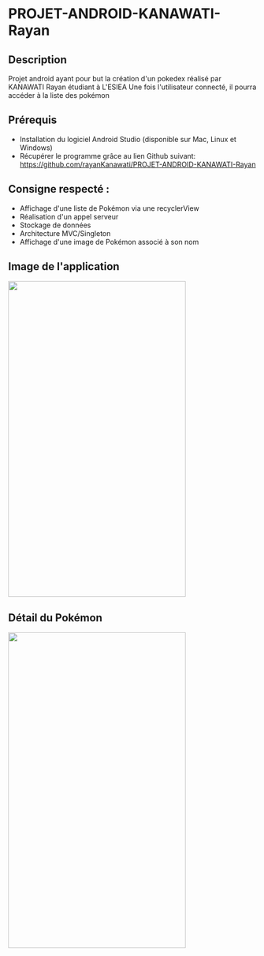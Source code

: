 # PROJET-ANDROID-KANAWATI-Rayan

## Description


Projet android ayant pour but la création d'un pokedex réalisé par KANAWATI Rayan étudiant à L'ESIEA
Une fois l'utilisateur connecté, il pourra accéder à la liste des pokémon


## Prérequis	


* Installation du logiciel Android Studio (disponible sur Mac, Linux et Windows)	
* Récupérer le programme grâce au lien Github suivant:	
  https://github.com/rayanKanawati/PROJET-ANDROID-KANAWATI-Rayan	

## Consigne respecté : 


 * Affichage d'une liste de Pokémon via une recyclerView	
 * Réalisation d'un appel serveur	
 * Stockage de données	
 * Architecture MVC/Singleton	
 * Affichage d'une image de Pokémon associé à son nom

 
## Image de l'application

<img src="https://user-images.githubusercontent.com/62397552/82733560-e1b71400-9d14-11ea-99e8-fa18fe3c5168.jpg" width="360" height="640" />

## Détail du Pokémon

<img src="https://user-images.githubusercontent.com/62397552/82760753-0931dd80-9df6-11ea-8bec-17fdd287ec29.jpg" width="360" height="640" />

